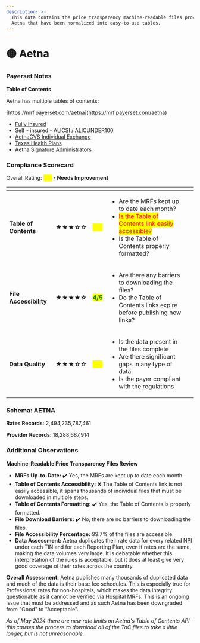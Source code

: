 ```yaml
---
description: >-
  This data contains the price transparency machine-readable files provided by
  Aetna that have been normalized into easy-to-use tables.
---
```


# 🟡 Aetna

### Payerset Notes

**Table of Contents**

Aetna has multiple tables of contents:

[https://mrf.payerset.com/aetna](https://mrf.payerset.com/aetna)

* [Fully insured](https://health1.aetna.com/app/public/#/one/insurerCode=AETNACVS_I\&brandCode=ALICFI/machine-readable-transparency-in-coverage)
* [Self - insured - ALICSI](https://health1.aetna.com/app/public/#/one/insurerCode=AETNACVS_I\&brandCode=ALICSI/machine-readable-transparency-in-coverage) / [ALICUNDER100](https://health1.aetna.com/app/public/#/one/insurerCode=AETNACVS_I\&brandCode=ALICUNDER100/machine-readable-transparency-in-coverage)
* [AetnaCVS Individual Exchange](https://health1.aetna.com/app/public/#/one/insurerCode=AETNACVS_I\&brandCode=AETNACVS/machine-readable-transparency-in-coverage)
* [Texas Health Plans](https://health1.aetna.com/app/public/#/one/insurerCode=AETNACVS_I\&brandCode=TEXASFI/machine-readable-transparency-in-coverage)
* [Aetna Signature Administrators](https://health1.aetna.com/app/public/#/one/insurerCode=AETNACVS_I\&brandCode=ASA/machine-readable-transparency-in-coverage?searchTerm=ASA_01\&lock=true)

### Compliance Scorecard

Overall Rating: <mark style="color:yellow;">**3/5**</mark>**&#x20;- Needs Improvement**

<table data-view="cards"><thead><tr><th></th><th></th><th></th><th></th><th data-hidden data-card-cover data-type="files"></th></tr></thead><tbody><tr><td><strong>Table of Contents</strong></td><td><strong>★★★☆☆</strong></td><td><mark style="color:yellow;">3<strong>/5</strong></mark></td><td><ul><li>Are the MRFs kept up to date each month? </li><li><mark style="color:red;">Is the Table of Contents link easily accessible?</mark></li><li>Is the Table of Contents properly formatted?</li></ul></td><td></td></tr><tr><td><strong>File Accessibility</strong></td><td><strong>★★★★☆</strong></td><td><mark style="color:green;"><strong>4/5</strong></mark></td><td><ul><li>Are there any barriers to downloading the files?</li><li>Do the Table of Contents links expire before publishing new links?</li></ul></td><td></td></tr><tr><td><strong>Data Quality</strong></td><td><strong>★★★☆☆</strong></td><td><mark style="color:yellow;"><strong>3/5</strong></mark></td><td><ul><li>Is the data present in the files complete</li><li>Are there significant gaps in any type of data</li><li>Is the payer compliant with the regulations</li></ul></td><td></td></tr></tbody></table>

### Schema: AETNA

**Rates Records**: 2,494,235,787,461

**Provider Records**: 18,288,687,914

### Additional Observations

**Machine-Readable Price Transparency Files Review**

* **MRFs Up-to-Date:** ✔️ Yes, the MRFs are kept up to date each month.
* **Table of Contents Accessibility:** ❌ The Table of Contents link is not easily accessible, it spans thousands of individual files that must be downloaded in multiple steps.
* **Table of Contents Formatting:** ✔️ Yes, the Table of Contents is properly formatted.
* **File Download Barriers:** ✔️ No, there are no barriers to downloading the files.
* **File Accessibility Percentage:** 99.7% of the files are accessible.
* **Data Assessment:** Aetna duplicates their rate data for every related NPI under each TIN and for each Reporting Plan, even if rates are the same, making the data volumes very large. It is debatable whether this interpretation of the rules is acceptable, but it does at least give very good coverage of their rates across the country.

**Overall Assessment:** Aetna publishes many thousands of duplicated data and much of the data is their base fee schedules. This is especially true for Professional rates for non-hospitals, which makes the data integrity questionable as it cannot be verified via Hospital MRFs. This is an ongoing issue that must be addressed and as such Aetna has been downgraded from "Good" to "Acceptable".

_As of May 2024 there are new rate limits on Aetna's Table of Contents API - this causes the process to download all of the ToC files to take a little longer, but is not unreasonable._
